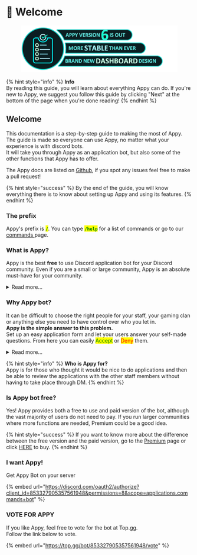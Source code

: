 # 👋 Welcome

<figure><img src=".gitbook/assets/V6 new.png" alt=""><figcaption></figcaption></figure>

{% hint style="info" %}
**Info**\
By reading this guide, you will learn about everything Appy can do. If you're new to Appy, we suggest you follow this guide by clicking "Next" at the bottom of the page when you're done reading!
{% endhint %}

## Welcome

This documentation is a step-by-step guide to making the most of Appy. The guide is made so everyone can use Appy, no matter what your experience is with discord bots.\
It will take you through Appy as an application bot, but also some of the other functions that Appy has to offer.

The Appy docs are listed on [Github](https://github.com/Appy-development/docs), if you spot any issues feel free to make a pull request!

{% hint style="success" %}
By the end of the guide, you will know everything there is to know about setting up Appy and using its features.
{% endhint %}

### The prefix

Appy's prefix is <mark style="color:green;">**`/`**</mark>. You can type <mark style="color:green;">**`/help`**</mark> for a list of commands or go to our [commands ](resources/commands.md)page.&#x20;

### What is Appy? 

Appy is the best **free** to use Discord application bot for your Discord community. Even if you are a small or large community, Appy is an absolute must-have for your community.

<details>

<summary>Read more...</summary>

Appy is a simple, powerful and easy-to-use Discord application bot, who let you easy review your applications.

**Appys features:**&#x20;

* Easy setup
* Appy offer over 15 customizable settings for your applications to benefit from
* Application Management
* User-Friendly Panels
* Interactive Dashboard
* Role management&#x20;
* Poll option
* And so much more..

</details>

### Why Appy bot?

It can be difficult to choose the right people for your staff, your gaming clan or anything else you need to have control over who you let in. \
**Appy is the simple answer to this problem.** \
Set up an easy application form and let your users answer your self-made questions. From here you can easily <mark style="color:green;">Accept</mark> or <mark style="color:red;">Deny</mark> them.

<details>

<summary>Read more...</summary>

Every day, every hour and every second, we are developing Appy according to your wishes, so that it becomes the perfect bot for your needs.

#### **With Appy:**&#x20;

* You **will** get an easy-to-setup application bot that helps with everything necessary during a recruitment period.
* You **will** get a user friendly dashboard.
* You **will** get better control and an overview of your applications.
* You **will** have better cooperation with the other staff members.
* You **won't** have to handle your applications in your own DM.
* You **won't** have problems with multiple application forms running at the same time.
* You **won't** have problems with your members' applications being lost.

With Appy your applications will run like a dream.&#x20;

</details>

{% hint style="info" %}
**Who is Appy for?**\
Appy is for those who thought it would be nice to do applications and then be able to review the applications with the other staff members without having to take place through DM.
{% endhint %}

### Is Appy bot free?

Yes! Appy provides both a free to use and paid version of the bot, although the vast majority of users do not need to pay. If you run larger communities where more functions are needed, Premium could be a good idea.

{% hint style="success" %}
If you want to know more about the difference between the free version and the paid version, go to the [Premium](resources/premium.md) page or click [HERE](https://www.patreon.com/appybot) to buy.
{% endhint %}

### I want Appy!

Get Appy Bot on your server

{% embed url="https://discord.com/oauth2/authorize?client_id=853327905357561948&permissions=8&scope=applications.commands+bot" %}

### VOTE FOR APPY

If you like Appy, feel free to vote for the bot at Top.gg. \
Follow the link below to vote.&#x20;

{% embed url="https://top.gg/bot/853327905357561948/vote" %}
